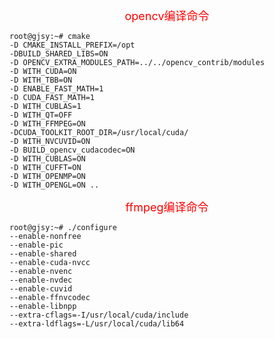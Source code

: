<font color=#FF0000 size=4> <p align="center">opencv编译命令</p></font>
```
root@gjsy:~# cmake
-D CMAKE_INSTALL_PREFIX=/opt
-DBUILD_SHARED_LIBS=ON
-D OPENCV_EXTRA_MODULES_PATH=../../opencv_contrib/modules
-D WITH_CUDA=ON
-D WITH_TBB=ON
-D ENABLE_FAST_MATH=1
-D CUDA_FAST_MATH=1
-D WITH_CUBLAS=1
-D WITH_QT=OFF
-D WITH_FFMPEG=ON
-DCUDA_TOOLKIT_ROOT_DIR=/usr/local/cuda/
-D WITH_NVCUVID=ON
-D BUILD_opencv_cudacodec=ON
-D WITH_CUBLAS=ON
-D WITH_CUFFT=ON
-D WITH_OPENMP=ON
-D WITH_OPENGL=ON ..
```

<font color=#FF0000 size=4> <p align="center">ffmpeg编译命令</p></font>
```
root@gjsy:~# ./configure
--enable-nonfree
--enable-pic
--enable-shared
--enable-cuda-nvcc
--enable-nvenc
--enable-nvdec
--enable-cuvid
--enable-ffnvcodec
--enable-libnpp
--extra-cflags=-I/usr/local/cuda/include
--extra-ldflags=-L/usr/local/cuda/lib64
```
